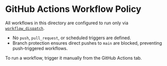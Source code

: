 # GitHub Actions Workflow Policy

All workflows in this directory are configured to run only via [`workflow_dispatch`](https://docs.github.com/actions/using-workflows/events-that-trigger-workflows#workflow_dispatch).

- No `push`, `pull_request`, or scheduled triggers are defined.
- Branch protection ensures direct pushes to `main` are blocked, preventing push-triggered workflows.

To run a workflow, trigger it manually from the GitHub Actions tab.
